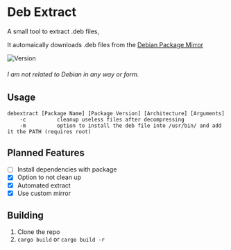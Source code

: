# Deb Extract
A small tool to extract .deb files,

It automaically downloads .deb files from the [Debian Package Mirror](https://deb.debian.org)

![Version](https://badgen.net/github/release/oceanoc/debextract)

###### I am not related to Debian in any way or form.

## Usage
```
debextract [Package Name] [Package Version] [Architecture] [Arguments]
    -c          cleanup useless files after decompressing
    -m          option to install the deb file into /usr/bin/ and add it the PATH (requires root)
```

## Planned Features
- [ ] Install dependencies with package
- [x] Option to not clean up
- [x] Automated extract
- [x] Use custom mirror

## Building
1. Clone the repo
2. `` cargo build `` or `` cargo build -r ``
